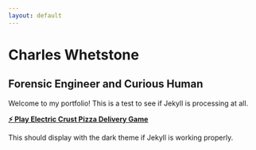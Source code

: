 ```yaml
---
layout: default
---
```


# Charles Whetstone
## Forensic Engineer and Curious Human

Welcome to my portfolio! This is a test to see if Jekyll is processing at all.

**[⚡ Play Electric Crust Pizza Delivery Game](/pizza-game/)**

This should display with the dark theme if Jekyll is working properly.
